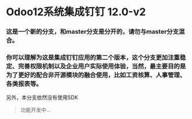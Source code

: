 # Odoo12系统集成钉钉     12.0-v2

### 这是一个新的分支，和master分支是分开的，请勿与master分支混合。

### 你可以理解为这是集成钉钉应用的第二个版本，这个分支更加注重稳定、完善权限机制以及企业用户实际使用体验，当然，最主要目的是为了更好的配合非开源模块的融合使用，比如工资核算、人事管理、各类报表等。

另外，本分支依然没有使用SDK



> 功能开发中…


